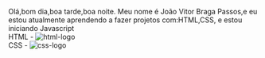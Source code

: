 Olá,bom dia,boa tarde,boa noite. Meu nome é João Vitor Braga Passos,e eu estou atualmente aprendendo a fazer projetos com:HTML,CSS, e estou iniciando Javascript
<br>
HTML - <img src="https://img.shields.io/badge/HTML-239120?style=for-the-badge&logo=html5&logoColor=orange" alt="html-logo">
<br>
CSS - <img src="https://img.shields.io/badge/CSS-239120?&style=for-the-badge&logo=css3&logoColor=white" alt="css-logo">
